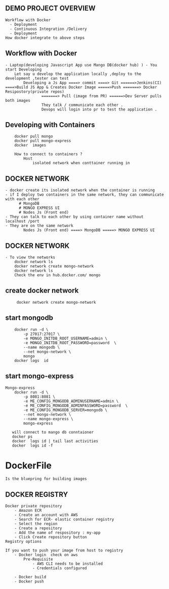 ## DEMO PROJECT OVERVIEW
    Workflow with Docker
      - Deployment  
      - Continuous Integration /Delivery
      - Deployment
    How docker integrate to above steps

## Workflow with Docker
    - Laptop(developing Javascript App use Mango DB(docker hub) ) - You start Developing
        Let say u develop the application locally ,deploy to the development ,tester can test
            Developing a Js App ====> commit ====> Git ======>Jenkins(CI) ====>Build JS App & Creates Docker Image =====>Push =======> Docker Resipostory(private repos)
                    =======> Pull (image from PR) ======>Dev Server pulls both images
                    They talk / communicate each other .
                    Devops will login into pr to test the application .

## Developing with Containers
        docker pull mongo
        docker pull mongo-express
        docker  images
      
        How to connect to containers ?  
            Host
                isolated network when conttainer running in

## DOCKER NETWORK
    - docker create its isolated network when the container is running
    - if I deploy two containers in the same network, they can communicate with each other
          # MongoDB
          # MONGO EXPRESS UI
          # Nodes Js (Front end)
    - They can talk to each other by using container name without localhost /port
    - They are on the same network
            Nodes Js (Front end) ====> MongoDB =====> MONGO EXPRESS UI

## DOCKER NETWORK 
    - To view the networks
        docker network ls
        docker network create mongo-network
        docker network ls
        Check the env in hub.docker.com/ mongo

## create docker network
         docker network create mongo-network
## start mongodb
        docker run -d \ 
            -p 27017:27017 \
            -e MONGO_INITDB_ROOT_USERNAME=admin \
            -e MONGO_INITDB_ROOT_PASSWORD=password  \
            --name mongodb \
            --net mongo-network \
            mongo
        docker logs  id

## start mongo-express
    Mongo-express   
        docker run -d \ 
            -p 8081:8081 \
            -e ME_CONFIG_MONGODB_ADMINUSERNAME=admin \
            -e ME_CONFIG_MONGODB_ADMINPASSWORD=password  \
            -e ME_CONFIG_MONGODB_SERVER=mongodb \
            --net mongo-network \
            --name mongo-express \
            mongo-express 

       will connect to mango db conntaioner
       docker ps
       docker  logs id | tail last activities
       docker  logs id -f 



# DockerFile
    Is the bluepring for building images
## DOCKER REGISTRY 
    Docker private repository
        - Amazon ECR
        - Create an account with AWS
        - Search for ECR- elastic container registry
        - Select the region
        - Create a repository
        - Add the name of respository : my-app
        - Click Create repository button
    Registry options

    If you want to push your image from host to registry
        - Docker login  check on aws
            Pre-Requisite
                - AWS CLI needs to be installed
                - Credentials configured

        - Docker build
        - Docker push